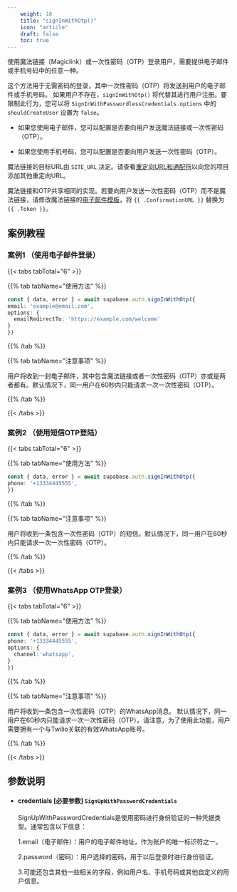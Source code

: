 ```yaml
---
    weight: 18
    title: "signInWithOtp()"
    icon: "article"
    draft: false
    toc: true
---
```


使用魔法链接（Magiclink）或一次性密码（OTP）登录用户，需要提供电子邮件或手机号码中的任意一种。


这个方法用于无需密码的登录，其中一次性密码（OTP）将发送到用户的电子邮件或手机号码。
如果用户不存在，`signInWithOtp()` 将代替其进行用户注册。要限制此行为，您可以将 `SignInWithPasswordlessCredentials.options` 中的 `shouldCreateUser` 设置为 `false`。


* 如果您使用电子邮件，您可以配置是否要向用户发送魔法链接或一次性密码（OTP）。

* 如果您使用手机号码，您可以配置是否要向用户发送一次性密码（OTP）。

魔法链接的目标URL由 `SITE_URL` 决定。请查看[重定向URL和通配符](/docs/app/auth/auth)以向您的项目添加其他重定向URL。

魔法链接和OTP共享相同的实现。若要向用户发送一次性密码（OTP）而不是魔法链接，请修改魔法链接的[电子邮件模板](https://memfiredb.com/)，将 `{{ .ConfirmationURL }}` 替换为 `{{ .Token }}`。





## 案例教程

### 案例1 （使用电子邮件登录）

{{< tabs tabTotal="6" >}}



{{% tab tabName="使用方法" %}}



  ```ts
const { data, error } = await supabase.auth.signInWithOtp({
  email: 'example@email.com',
  options: {
    emailRedirectTo: 'https://example.com/welcome'
  }
})
  ```



{{% /tab %}}

{{% tab tabName="注意事项" %}}



用户将收到一封电子邮件，其中包含魔法链接或者一次性密码（OTP）亦或是两者都有。默认情况下，同一用户在60秒内只能请求一次一次性密码（OTP）。



{{% /tab %}}


{{< /tabs >}}


### 案例2 （使用短信OTP登陆）

{{< tabs tabTotal="6" >}}



{{% tab tabName="使用方法" %}}



  ```ts
const { data, error } = await supabase.auth.signInWithOtp({
  phone: '+13334445555',
})
  ```



{{% /tab %}}

{{% tab tabName="注意事项" %}}



用户将收到一条包含一次性密码（OTP）的短信。默认情况下，同一用户在60秒内只能请求一次一次性密码（OTP）。



{{% /tab %}}

{{< /tabs >}}


### 案例3 （使用WhatsApp OTP登录）

{{< tabs tabTotal="6" >}}



{{% tab tabName="使用方法" %}}



  ```ts
const { data, error } = await supabase.auth.signInWithOtp({
  phone: '+13334445555',
  options: {
    channel:'whatsapp',
  }
})
  ```



{{% /tab %}}

{{% tab tabName="注意事项" %}}



用户将收到一条包含一次性密码（OTP）的WhatsApp消息。
默认情况下，同一用户在60秒内只能请求一次一次性密码（OTP）。请注意，为了使用此功能，用户需要拥有一个与Twilio关联的有效WhatsApp账号。



{{% /tab %}}

{{< /tabs >}}




















## 参数说明


<ul className="method-list-group">
  
<li className="method-list-item">
  <h4 className="method-list-item-label">
    <span className="method-list-item-label-name">
      credentials
    </span>
    <span className="method-list-item-label-badge required">
      [必要参数]
    </span>
    <span className="method-list-item-validation">
      <code>SignUpWithPasswordCredentials</code> 
    </span>
  </h4>
  <div class="method-list-item-description">

SignUpWithPasswordCredentials是使用密码进行身份验证的一种凭据类型。通常包含以下信息：

1.email（电子邮件）：用户的电子邮件地址，作为账户的唯一标识符之一。

2.password（密码）：用户选择的密码，用于以后登录时进行身份验证。

3.可能还包含其他一些相关的字段，例如用户名、手机号码或其他自定义的用户信息。

  </div>
  

</li>

</ul>



